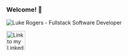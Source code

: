 ### Welcome! 👋

![Luke Rogers - Fullstack Software Developer](https://github.com/dlukerogers/dlukerogers/assets/134304583/067c8d5f-bf11-4bae-8851-330454705d55)

<a href="https://www.linkedin.com/in/dluke-rogers/" target="_blank" rel="noopener noreferrer"> 
  <img align="center" src="https://github.com/dlukerogers/dlukerogers/assets/134304583/967412ff-4bb5-413b-8d1c-9eec8d7bd350" alt="Link to my LinkedIn profile" height="50rem">
</a> 




